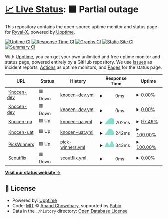# [📈 Live Status](https://Ryval-X.github.io/Upptime): <!--live status--> **🟧 Partial outage**

This repository contains the open-source uptime monitor and status page for [Ryval-X](https://Ryval-X.github.io/Upptime), powered by [Upptime](https://github.com/upptime/upptime).

[![Uptime CI](https://github.com/Ryval-X/Upptime/workflows/Uptime%20CI/badge.svg)](https://github.com/Ryval-X/Upptime/actions?query=workflow%3A%22Uptime+CI%22)
[![Response Time CI](https://github.com/Ryval-X/Upptime/workflows/Response%20Time%20CI/badge.svg)](https://github.com/Ryval-X/Upptime/actions?query=workflow%3A%22Response+Time+CI%22)
[![Graphs CI](https://github.com/Ryval-X/Upptime/workflows/Graphs%20CI/badge.svg)](https://github.com/Ryval-X/Upptime/actions?query=workflow%3A%22Graphs+CI%22)
[![Static Site CI](https://github.com/Ryval-X/Upptime/workflows/Static%20Site%20CI/badge.svg)](https://github.com/Ryval-X/Upptime/actions?query=workflow%3A%22Static+Site+CI%22)
[![Summary CI](https://github.com/Ryval-X/Upptime/workflows/Summary%20CI/badge.svg)](https://github.com/Ryval-X/Upptime/actions?query=workflow%3A%22Summary+CI%22)

With [Upptime](https://upptime.js.org), you can get your own unlimited and free uptime monitor and status page, powered entirely by a GitHub repository. We use [Issues](https://github.com/Ryval-X/Upptime/issues) as incident reports, [Actions](https://github.com/Ryval-X/Upptime/actions) as uptime monitors, and [Pages](https://Ryval-X.github.io/Upptime) for the status page.

<!--start: status pages-->
<!-- This summary is generated by Upptime (https://github.com/upptime/upptime) -->
<!-- Do not edit this manually, your changes will be overwritten -->
<!-- prettier-ignore -->
| URL | Status | History | Response Time | Uptime |
| --- | ------ | ------- | ------------- | ------ |
| <img alt="" src="https://icons.duckduckgo.com/ip3/dev1.knocen.com.ico" height="13"> [Knocen-dev](https://dev1.knocen.com) | 🟥 Down | [knocen-dev.yml](https://github.com/Ryval-X/Upptime/commits/HEAD/history/knocen-dev.yml) | <details><summary><img alt="Response time graph" src="./graphs/knocen-dev/response-time-week.png" height="20"> 0ms</summary><br><a href="https://Ryval-X.github.io/Upptime/history/knocen-dev"><img alt="Response time 0" src="https://img.shields.io/endpoint?url=https%3A%2F%2Fraw.githubusercontent.com%2FRyval-X%2FUpptime%2FHEAD%2Fapi%2Fknocen-dev%2Fresponse-time.json"></a><br><a href="https://Ryval-X.github.io/Upptime/history/knocen-dev"><img alt="24-hour response time 0" src="https://img.shields.io/endpoint?url=https%3A%2F%2Fraw.githubusercontent.com%2FRyval-X%2FUpptime%2FHEAD%2Fapi%2Fknocen-dev%2Fresponse-time-day.json"></a><br><a href="https://Ryval-X.github.io/Upptime/history/knocen-dev"><img alt="7-day response time 0" src="https://img.shields.io/endpoint?url=https%3A%2F%2Fraw.githubusercontent.com%2FRyval-X%2FUpptime%2FHEAD%2Fapi%2Fknocen-dev%2Fresponse-time-week.json"></a><br><a href="https://Ryval-X.github.io/Upptime/history/knocen-dev"><img alt="30-day response time 0" src="https://img.shields.io/endpoint?url=https%3A%2F%2Fraw.githubusercontent.com%2FRyval-X%2FUpptime%2FHEAD%2Fapi%2Fknocen-dev%2Fresponse-time-month.json"></a><br><a href="https://Ryval-X.github.io/Upptime/history/knocen-dev"><img alt="1-year response time 0" src="https://img.shields.io/endpoint?url=https%3A%2F%2Fraw.githubusercontent.com%2FRyval-X%2FUpptime%2FHEAD%2Fapi%2Fknocen-dev%2Fresponse-time-year.json"></a></details> | <details><summary><a href="https://Ryval-X.github.io/Upptime/history/knocen-dev">0.00%</a></summary><a href="https://Ryval-X.github.io/Upptime/history/knocen-dev"><img alt="All-time uptime 0.00%" src="https://img.shields.io/endpoint?url=https%3A%2F%2Fraw.githubusercontent.com%2FRyval-X%2FUpptime%2FHEAD%2Fapi%2Fknocen-dev%2Fuptime.json"></a><br><a href="https://Ryval-X.github.io/Upptime/history/knocen-dev"><img alt="24-hour uptime 0.00%" src="https://img.shields.io/endpoint?url=https%3A%2F%2Fraw.githubusercontent.com%2FRyval-X%2FUpptime%2FHEAD%2Fapi%2Fknocen-dev%2Fuptime-day.json"></a><br><a href="https://Ryval-X.github.io/Upptime/history/knocen-dev"><img alt="7-day uptime 0.00%" src="https://img.shields.io/endpoint?url=https%3A%2F%2Fraw.githubusercontent.com%2FRyval-X%2FUpptime%2FHEAD%2Fapi%2Fknocen-dev%2Fuptime-week.json"></a><br><a href="https://Ryval-X.github.io/Upptime/history/knocen-dev"><img alt="30-day uptime 0.00%" src="https://img.shields.io/endpoint?url=https%3A%2F%2Fraw.githubusercontent.com%2FRyval-X%2FUpptime%2FHEAD%2Fapi%2Fknocen-dev%2Fuptime-month.json"></a><br><a href="https://Ryval-X.github.io/Upptime/history/knocen-dev"><img alt="1-year uptime 0.00%" src="https://img.shields.io/endpoint?url=https%3A%2F%2Fraw.githubusercontent.com%2FRyval-X%2FUpptime%2FHEAD%2Fapi%2Fknocen-dev%2Fuptime-year.json"></a></details>
| <img alt="" src="https://icons.duckduckgo.com/ip3/dev1.knocen.com.ico" height="13"> [Knocen-dev](https://dev1.knocen.com/testing23) | 🟥 Down | [knocen-dev.yml](https://github.com/Ryval-X/Upptime/commits/HEAD/history/knocen-dev.yml) | <details><summary><img alt="Response time graph" src="./graphs/knocen-dev/response-time-week.png" height="20"> 0ms</summary><br><a href="https://Ryval-X.github.io/Upptime/history/knocen-dev"><img alt="Response time 0" src="https://img.shields.io/endpoint?url=https%3A%2F%2Fraw.githubusercontent.com%2FRyval-X%2FUpptime%2FHEAD%2Fapi%2Fknocen-dev%2Fresponse-time.json"></a><br><a href="https://Ryval-X.github.io/Upptime/history/knocen-dev"><img alt="24-hour response time 0" src="https://img.shields.io/endpoint?url=https%3A%2F%2Fraw.githubusercontent.com%2FRyval-X%2FUpptime%2FHEAD%2Fapi%2Fknocen-dev%2Fresponse-time-day.json"></a><br><a href="https://Ryval-X.github.io/Upptime/history/knocen-dev"><img alt="7-day response time 0" src="https://img.shields.io/endpoint?url=https%3A%2F%2Fraw.githubusercontent.com%2FRyval-X%2FUpptime%2FHEAD%2Fapi%2Fknocen-dev%2Fresponse-time-week.json"></a><br><a href="https://Ryval-X.github.io/Upptime/history/knocen-dev"><img alt="30-day response time 0" src="https://img.shields.io/endpoint?url=https%3A%2F%2Fraw.githubusercontent.com%2FRyval-X%2FUpptime%2FHEAD%2Fapi%2Fknocen-dev%2Fresponse-time-month.json"></a><br><a href="https://Ryval-X.github.io/Upptime/history/knocen-dev"><img alt="1-year response time 0" src="https://img.shields.io/endpoint?url=https%3A%2F%2Fraw.githubusercontent.com%2FRyval-X%2FUpptime%2FHEAD%2Fapi%2Fknocen-dev%2Fresponse-time-year.json"></a></details> | <details><summary><a href="https://Ryval-X.github.io/Upptime/history/knocen-dev">0.00%</a></summary><a href="https://Ryval-X.github.io/Upptime/history/knocen-dev"><img alt="All-time uptime 0.00%" src="https://img.shields.io/endpoint?url=https%3A%2F%2Fraw.githubusercontent.com%2FRyval-X%2FUpptime%2FHEAD%2Fapi%2Fknocen-dev%2Fuptime.json"></a><br><a href="https://Ryval-X.github.io/Upptime/history/knocen-dev"><img alt="24-hour uptime 0.00%" src="https://img.shields.io/endpoint?url=https%3A%2F%2Fraw.githubusercontent.com%2FRyval-X%2FUpptime%2FHEAD%2Fapi%2Fknocen-dev%2Fuptime-day.json"></a><br><a href="https://Ryval-X.github.io/Upptime/history/knocen-dev"><img alt="7-day uptime 0.00%" src="https://img.shields.io/endpoint?url=https%3A%2F%2Fraw.githubusercontent.com%2FRyval-X%2FUpptime%2FHEAD%2Fapi%2Fknocen-dev%2Fuptime-week.json"></a><br><a href="https://Ryval-X.github.io/Upptime/history/knocen-dev"><img alt="30-day uptime 0.00%" src="https://img.shields.io/endpoint?url=https%3A%2F%2Fraw.githubusercontent.com%2FRyval-X%2FUpptime%2FHEAD%2Fapi%2Fknocen-dev%2Fuptime-month.json"></a><br><a href="https://Ryval-X.github.io/Upptime/history/knocen-dev"><img alt="1-year uptime 0.00%" src="https://img.shields.io/endpoint?url=https%3A%2F%2Fraw.githubusercontent.com%2FRyval-X%2FUpptime%2FHEAD%2Fapi%2Fknocen-dev%2Fuptime-year.json"></a></details>
| <img alt="" src="https://icons.duckduckgo.com/ip3/qa1.knocen.com.ico" height="13"> [Knocen-qa](https://qa1.knocen.com) | 🟩 Up | [knocen-qa.yml](https://github.com/Ryval-X/Upptime/commits/HEAD/history/knocen-qa.yml) | <details><summary><img alt="Response time graph" src="./graphs/knocen-qa/response-time-week.png" height="20"> 202ms</summary><br><a href="https://Ryval-X.github.io/Upptime/history/knocen-qa"><img alt="Response time 202" src="https://img.shields.io/endpoint?url=https%3A%2F%2Fraw.githubusercontent.com%2FRyval-X%2FUpptime%2FHEAD%2Fapi%2Fknocen-qa%2Fresponse-time.json"></a><br><a href="https://Ryval-X.github.io/Upptime/history/knocen-qa"><img alt="24-hour response time 202" src="https://img.shields.io/endpoint?url=https%3A%2F%2Fraw.githubusercontent.com%2FRyval-X%2FUpptime%2FHEAD%2Fapi%2Fknocen-qa%2Fresponse-time-day.json"></a><br><a href="https://Ryval-X.github.io/Upptime/history/knocen-qa"><img alt="7-day response time 202" src="https://img.shields.io/endpoint?url=https%3A%2F%2Fraw.githubusercontent.com%2FRyval-X%2FUpptime%2FHEAD%2Fapi%2Fknocen-qa%2Fresponse-time-week.json"></a><br><a href="https://Ryval-X.github.io/Upptime/history/knocen-qa"><img alt="30-day response time 202" src="https://img.shields.io/endpoint?url=https%3A%2F%2Fraw.githubusercontent.com%2FRyval-X%2FUpptime%2FHEAD%2Fapi%2Fknocen-qa%2Fresponse-time-month.json"></a><br><a href="https://Ryval-X.github.io/Upptime/history/knocen-qa"><img alt="1-year response time 202" src="https://img.shields.io/endpoint?url=https%3A%2F%2Fraw.githubusercontent.com%2FRyval-X%2FUpptime%2FHEAD%2Fapi%2Fknocen-qa%2Fresponse-time-year.json"></a></details> | <details><summary><a href="https://Ryval-X.github.io/Upptime/history/knocen-qa">97.49%</a></summary><a href="https://Ryval-X.github.io/Upptime/history/knocen-qa"><img alt="All-time uptime 97.49%" src="https://img.shields.io/endpoint?url=https%3A%2F%2Fraw.githubusercontent.com%2FRyval-X%2FUpptime%2FHEAD%2Fapi%2Fknocen-qa%2Fuptime.json"></a><br><a href="https://Ryval-X.github.io/Upptime/history/knocen-qa"><img alt="24-hour uptime 97.49%" src="https://img.shields.io/endpoint?url=https%3A%2F%2Fraw.githubusercontent.com%2FRyval-X%2FUpptime%2FHEAD%2Fapi%2Fknocen-qa%2Fuptime-day.json"></a><br><a href="https://Ryval-X.github.io/Upptime/history/knocen-qa"><img alt="7-day uptime 97.49%" src="https://img.shields.io/endpoint?url=https%3A%2F%2Fraw.githubusercontent.com%2FRyval-X%2FUpptime%2FHEAD%2Fapi%2Fknocen-qa%2Fuptime-week.json"></a><br><a href="https://Ryval-X.github.io/Upptime/history/knocen-qa"><img alt="30-day uptime 97.49%" src="https://img.shields.io/endpoint?url=https%3A%2F%2Fraw.githubusercontent.com%2FRyval-X%2FUpptime%2FHEAD%2Fapi%2Fknocen-qa%2Fuptime-month.json"></a><br><a href="https://Ryval-X.github.io/Upptime/history/knocen-qa"><img alt="1-year uptime 97.49%" src="https://img.shields.io/endpoint?url=https%3A%2F%2Fraw.githubusercontent.com%2FRyval-X%2FUpptime%2FHEAD%2Fapi%2Fknocen-qa%2Fuptime-year.json"></a></details>
| <img alt="" src="https://icons.duckduckgo.com/ip3/uat1.knocen.com.ico" height="13"> [Knocen-uat](https://uat1.knocen.com) | 🟩 Up | [knocen-uat.yml](https://github.com/Ryval-X/Upptime/commits/HEAD/history/knocen-uat.yml) | <details><summary><img alt="Response time graph" src="./graphs/knocen-uat/response-time-week.png" height="20"> 242ms</summary><br><a href="https://Ryval-X.github.io/Upptime/history/knocen-uat"><img alt="Response time 242" src="https://img.shields.io/endpoint?url=https%3A%2F%2Fraw.githubusercontent.com%2FRyval-X%2FUpptime%2FHEAD%2Fapi%2Fknocen-uat%2Fresponse-time.json"></a><br><a href="https://Ryval-X.github.io/Upptime/history/knocen-uat"><img alt="24-hour response time 242" src="https://img.shields.io/endpoint?url=https%3A%2F%2Fraw.githubusercontent.com%2FRyval-X%2FUpptime%2FHEAD%2Fapi%2Fknocen-uat%2Fresponse-time-day.json"></a><br><a href="https://Ryval-X.github.io/Upptime/history/knocen-uat"><img alt="7-day response time 242" src="https://img.shields.io/endpoint?url=https%3A%2F%2Fraw.githubusercontent.com%2FRyval-X%2FUpptime%2FHEAD%2Fapi%2Fknocen-uat%2Fresponse-time-week.json"></a><br><a href="https://Ryval-X.github.io/Upptime/history/knocen-uat"><img alt="30-day response time 242" src="https://img.shields.io/endpoint?url=https%3A%2F%2Fraw.githubusercontent.com%2FRyval-X%2FUpptime%2FHEAD%2Fapi%2Fknocen-uat%2Fresponse-time-month.json"></a><br><a href="https://Ryval-X.github.io/Upptime/history/knocen-uat"><img alt="1-year response time 242" src="https://img.shields.io/endpoint?url=https%3A%2F%2Fraw.githubusercontent.com%2FRyval-X%2FUpptime%2FHEAD%2Fapi%2Fknocen-uat%2Fresponse-time-year.json"></a></details> | <details><summary><a href="https://Ryval-X.github.io/Upptime/history/knocen-uat">100.00%</a></summary><a href="https://Ryval-X.github.io/Upptime/history/knocen-uat"><img alt="All-time uptime 100.00%" src="https://img.shields.io/endpoint?url=https%3A%2F%2Fraw.githubusercontent.com%2FRyval-X%2FUpptime%2FHEAD%2Fapi%2Fknocen-uat%2Fuptime.json"></a><br><a href="https://Ryval-X.github.io/Upptime/history/knocen-uat"><img alt="24-hour uptime 100.00%" src="https://img.shields.io/endpoint?url=https%3A%2F%2Fraw.githubusercontent.com%2FRyval-X%2FUpptime%2FHEAD%2Fapi%2Fknocen-uat%2Fuptime-day.json"></a><br><a href="https://Ryval-X.github.io/Upptime/history/knocen-uat"><img alt="7-day uptime 100.00%" src="https://img.shields.io/endpoint?url=https%3A%2F%2Fraw.githubusercontent.com%2FRyval-X%2FUpptime%2FHEAD%2Fapi%2Fknocen-uat%2Fuptime-week.json"></a><br><a href="https://Ryval-X.github.io/Upptime/history/knocen-uat"><img alt="30-day uptime 100.00%" src="https://img.shields.io/endpoint?url=https%3A%2F%2Fraw.githubusercontent.com%2FRyval-X%2FUpptime%2FHEAD%2Fapi%2Fknocen-uat%2Fuptime-month.json"></a><br><a href="https://Ryval-X.github.io/Upptime/history/knocen-uat"><img alt="1-year uptime 100.00%" src="https://img.shields.io/endpoint?url=https%3A%2F%2Fraw.githubusercontent.com%2FRyval-X%2FUpptime%2FHEAD%2Fapi%2Fknocen-uat%2Fuptime-year.json"></a></details>
| <img alt="" src="https://icons.duckduckgo.com/ip3/dev-api.pickwinners.io.ico" height="13"> [PickWinners](https://dev-api.pickwinners.io) | 🟩 Up | [pick-winners.yml](https://github.com/Ryval-X/Upptime/commits/HEAD/history/pick-winners.yml) | <details><summary><img alt="Response time graph" src="./graphs/pick-winners/response-time-week.png" height="20"> 343ms</summary><br><a href="https://Ryval-X.github.io/Upptime/history/pick-winners"><img alt="Response time 343" src="https://img.shields.io/endpoint?url=https%3A%2F%2Fraw.githubusercontent.com%2FRyval-X%2FUpptime%2FHEAD%2Fapi%2Fpick-winners%2Fresponse-time.json"></a><br><a href="https://Ryval-X.github.io/Upptime/history/pick-winners"><img alt="24-hour response time 343" src="https://img.shields.io/endpoint?url=https%3A%2F%2Fraw.githubusercontent.com%2FRyval-X%2FUpptime%2FHEAD%2Fapi%2Fpick-winners%2Fresponse-time-day.json"></a><br><a href="https://Ryval-X.github.io/Upptime/history/pick-winners"><img alt="7-day response time 343" src="https://img.shields.io/endpoint?url=https%3A%2F%2Fraw.githubusercontent.com%2FRyval-X%2FUpptime%2FHEAD%2Fapi%2Fpick-winners%2Fresponse-time-week.json"></a><br><a href="https://Ryval-X.github.io/Upptime/history/pick-winners"><img alt="30-day response time 343" src="https://img.shields.io/endpoint?url=https%3A%2F%2Fraw.githubusercontent.com%2FRyval-X%2FUpptime%2FHEAD%2Fapi%2Fpick-winners%2Fresponse-time-month.json"></a><br><a href="https://Ryval-X.github.io/Upptime/history/pick-winners"><img alt="1-year response time 343" src="https://img.shields.io/endpoint?url=https%3A%2F%2Fraw.githubusercontent.com%2FRyval-X%2FUpptime%2FHEAD%2Fapi%2Fpick-winners%2Fresponse-time-year.json"></a></details> | <details><summary><a href="https://Ryval-X.github.io/Upptime/history/pick-winners">100.00%</a></summary><a href="https://Ryval-X.github.io/Upptime/history/pick-winners"><img alt="All-time uptime 100.00%" src="https://img.shields.io/endpoint?url=https%3A%2F%2Fraw.githubusercontent.com%2FRyval-X%2FUpptime%2FHEAD%2Fapi%2Fpick-winners%2Fuptime.json"></a><br><a href="https://Ryval-X.github.io/Upptime/history/pick-winners"><img alt="24-hour uptime 100.00%" src="https://img.shields.io/endpoint?url=https%3A%2F%2Fraw.githubusercontent.com%2FRyval-X%2FUpptime%2FHEAD%2Fapi%2Fpick-winners%2Fuptime-day.json"></a><br><a href="https://Ryval-X.github.io/Upptime/history/pick-winners"><img alt="7-day uptime 100.00%" src="https://img.shields.io/endpoint?url=https%3A%2F%2Fraw.githubusercontent.com%2FRyval-X%2FUpptime%2FHEAD%2Fapi%2Fpick-winners%2Fuptime-week.json"></a><br><a href="https://Ryval-X.github.io/Upptime/history/pick-winners"><img alt="30-day uptime 100.00%" src="https://img.shields.io/endpoint?url=https%3A%2F%2Fraw.githubusercontent.com%2FRyval-X%2FUpptime%2FHEAD%2Fapi%2Fpick-winners%2Fuptime-month.json"></a><br><a href="https://Ryval-X.github.io/Upptime/history/pick-winners"><img alt="1-year uptime 100.00%" src="https://img.shields.io/endpoint?url=https%3A%2F%2Fraw.githubusercontent.com%2FRyval-X%2FUpptime%2FHEAD%2Fapi%2Fpick-winners%2Fuptime-year.json"></a></details>
| <img alt="" src="https://icons.duckduckgo.com/ip3/devapi.scoutflix.com.ico" height="13"> [Scoutflix](https://devapi.scoutflix.com) | 🟥 Down | [scoutflix.yml](https://github.com/Ryval-X/Upptime/commits/HEAD/history/scoutflix.yml) | <details><summary><img alt="Response time graph" src="./graphs/scoutflix/response-time-week.png" height="20"> 0ms</summary><br><a href="https://Ryval-X.github.io/Upptime/history/scoutflix"><img alt="Response time 0" src="https://img.shields.io/endpoint?url=https%3A%2F%2Fraw.githubusercontent.com%2FRyval-X%2FUpptime%2FHEAD%2Fapi%2Fscoutflix%2Fresponse-time.json"></a><br><a href="https://Ryval-X.github.io/Upptime/history/scoutflix"><img alt="24-hour response time 0" src="https://img.shields.io/endpoint?url=https%3A%2F%2Fraw.githubusercontent.com%2FRyval-X%2FUpptime%2FHEAD%2Fapi%2Fscoutflix%2Fresponse-time-day.json"></a><br><a href="https://Ryval-X.github.io/Upptime/history/scoutflix"><img alt="7-day response time 0" src="https://img.shields.io/endpoint?url=https%3A%2F%2Fraw.githubusercontent.com%2FRyval-X%2FUpptime%2FHEAD%2Fapi%2Fscoutflix%2Fresponse-time-week.json"></a><br><a href="https://Ryval-X.github.io/Upptime/history/scoutflix"><img alt="30-day response time 0" src="https://img.shields.io/endpoint?url=https%3A%2F%2Fraw.githubusercontent.com%2FRyval-X%2FUpptime%2FHEAD%2Fapi%2Fscoutflix%2Fresponse-time-month.json"></a><br><a href="https://Ryval-X.github.io/Upptime/history/scoutflix"><img alt="1-year response time 0" src="https://img.shields.io/endpoint?url=https%3A%2F%2Fraw.githubusercontent.com%2FRyval-X%2FUpptime%2FHEAD%2Fapi%2Fscoutflix%2Fresponse-time-year.json"></a></details> | <details><summary><a href="https://Ryval-X.github.io/Upptime/history/scoutflix">0.00%</a></summary><a href="https://Ryval-X.github.io/Upptime/history/scoutflix"><img alt="All-time uptime 0.00%" src="https://img.shields.io/endpoint?url=https%3A%2F%2Fraw.githubusercontent.com%2FRyval-X%2FUpptime%2FHEAD%2Fapi%2Fscoutflix%2Fuptime.json"></a><br><a href="https://Ryval-X.github.io/Upptime/history/scoutflix"><img alt="24-hour uptime 0.00%" src="https://img.shields.io/endpoint?url=https%3A%2F%2Fraw.githubusercontent.com%2FRyval-X%2FUpptime%2FHEAD%2Fapi%2Fscoutflix%2Fuptime-day.json"></a><br><a href="https://Ryval-X.github.io/Upptime/history/scoutflix"><img alt="7-day uptime 0.00%" src="https://img.shields.io/endpoint?url=https%3A%2F%2Fraw.githubusercontent.com%2FRyval-X%2FUpptime%2FHEAD%2Fapi%2Fscoutflix%2Fuptime-week.json"></a><br><a href="https://Ryval-X.github.io/Upptime/history/scoutflix"><img alt="30-day uptime 0.00%" src="https://img.shields.io/endpoint?url=https%3A%2F%2Fraw.githubusercontent.com%2FRyval-X%2FUpptime%2FHEAD%2Fapi%2Fscoutflix%2Fuptime-month.json"></a><br><a href="https://Ryval-X.github.io/Upptime/history/scoutflix"><img alt="1-year uptime 0.00%" src="https://img.shields.io/endpoint?url=https%3A%2F%2Fraw.githubusercontent.com%2FRyval-X%2FUpptime%2FHEAD%2Fapi%2Fscoutflix%2Fuptime-year.json"></a></details>

<!--end: status pages-->

[**Visit our status website →**](https://Ryval-X.github.io/Upptime)

## 📄 License

- Powered by: [Upptime](https://github.com/upptime/upptime)
- Code: [MIT](./LICENSE) © [Anand Chowdhary](https://anandchowdhary.com), supported by [Pabio](https://pabio.com)
- Data in the `./history` directory: [Open Database License](https://opendatacommons.org/licenses/odbl/1-0/)
